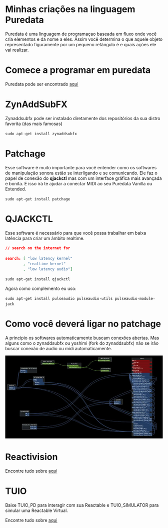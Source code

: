 # Minhas criações na linguagem Puredata

Puredata é uma linguagem de programaçao baseada em fluxo
onde você cria elementos e da nome a eles. Assim você
determina o que aquele objeto representado figuramente por
um pequeno retângulo é e quais ações ele vai realizar.

# Comece a programar em puredata

Puredata pode ser encontrado [aqui](http://puredata.info/downloads)

# ZynAddSubFX

Zynaddsubfx pode ser instalado diretamente dos repositórios da sua distro favorita (das mais famosas)

`sudo apt-get install zynaddsubfx`

# Patchage

Esse software é muito importante para você entender como os softwares de manipulação sonora estão se interligando e se comunicando. Ele faz o papel de conexão do __qjackctl__ mas com um interface gráfica mais avançada e bonita. E isso irá te ajudar a conectar MIDI ao seu Puredata Vanilla ou Extended.

`sudo apt-get install patchage`

# QJACKCTL

Esse software é necessário para que você possa trabalhar em baixa latência para criar um âmbito realtime.

```json
// search on the internet for

search: [ "low latency kernel"
        , "realtime kernel"
        , "low latency audio"]
```

`sudo apt-get install qjackctl`

Agora como complemento eu uso:

`sudo apt-get install pulseaudio pulseaudio-utils pulseaudio-module-jack`

# Como você deverá ligar no patchage

A princípio os softwares automaticamente buscam conexões abertas. Mas alguns como o zynaddsubfx ou yoshimi (fork do zynaddsubfx) não se irão buscar conexão de audio ou midi automaticamente.

![Patchage Conn](patchage.jpg "Patchage Conn")

# Reactivision

Encontre tudo sobre [aqui](http://reactivision.sourceforge.net/)

# TUIO

Baixe TUIO_PD para interagir com sua Reactable e TUIO_SIMULATOR para simular uma Reactable Virtual.

Encontre tudo sobre [aqui](http://www.tuio.org/?software)
